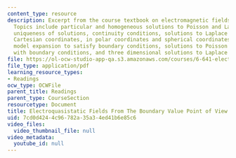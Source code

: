 ```yaml
---
content_type: resource
description: Excerpt from the course textbook on electromagnetic fields and energy.
  Topics include particular and homogeneous solutions to Poisson and Laplace equations,
  uniqueness of solutions, continuity conditions, solutions to Laplace equation in
  Cartesian coordinates, in polar coordinates and spherical coordinates with examples,
  model expansion to satisfy boundary conditions, solutions to Poisson's equation
  with boundary conditions, and three dimensional solutions to Laplace equations.
file: https://ol-ocw-studio-app-qa.s3.amazonaws.com/courses/6-641-electromagnetic-fields-forces-and-motion-spring-2005/7cd0d4244c96782a35a34ed41b6e85c6_05.pdf
file_type: application/pdf
learning_resource_types:
- Readings
ocw_type: OCWFile
parent_title: Readings
parent_type: CourseSection
resourcetype: Document
title: Electroquasistatic Fields From The Boundary Value Point of View
uid: 7cd0d424-4c96-782a-35a3-4ed41b6e85c6
video_files:
  video_thumbnail_file: null
video_metadata:
  youtube_id: null
---
```

